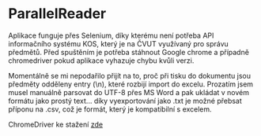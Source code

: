 # ParallelReader
Aplikace funguje přes Selenium, díky kterému není potřeba API informačního systému KOS, který je na ČVUT využívaný pro správu předmětů.
Před spuštěním je potřeba stáhnout Google chrome a případně chromedriver pokud aplikace vyhazuje chybu kvůli verzi.

Momentálně se mi nepodařilo přijít na to, proč při tisku do dokumentu jsou předměty odděleny entry (\n), které rozbijí import do excelu. Prozatím jsem musel manuálně parsovat do UTF-8 přes MS Word a pak ukládat v novém formátu jako prostý text... díky vyexportování jako .txt je možné přebsat příponu na .csv, což je formát, který je kompatibilní s excelem.

ChromeDriver ke stažení [zde](https://chromedriver.storage.googleapis.com/index.html)
